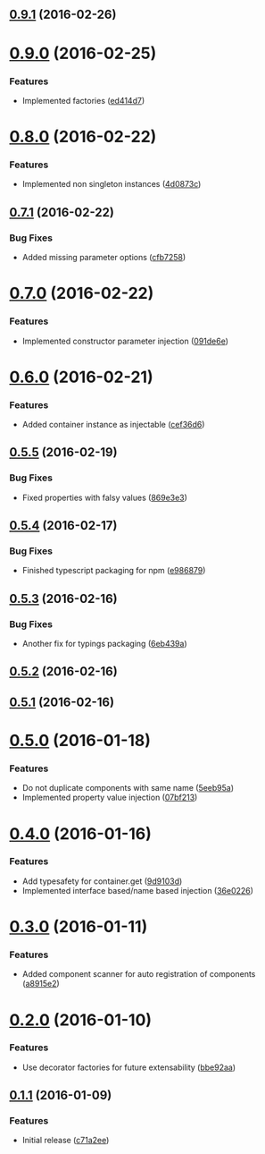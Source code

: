 <a name="0.9.1"></a>
## [0.9.1](https://github.com/knisterpeter/tsdi/compare/v0.9.0...v0.9.1) (2016-02-26)




<a name="0.9.0"></a>
# [0.9.0](https://github.com/knisterpeter/tsdi/compare/v0.8.0...v0.9.0) (2016-02-25)


### Features

* Implemented factories ([ed414d7](https://github.com/knisterpeter/tsdi/commit/ed414d7))



<a name="0.8.0"></a>
# [0.8.0](https://github.com/knisterpeter/tsdi/compare/v0.7.1...v0.8.0) (2016-02-22)


### Features

* Implemented non singleton instances ([4d0873c](https://github.com/knisterpeter/tsdi/commit/4d0873c))



<a name="0.7.1"></a>
## [0.7.1](https://github.com/knisterpeter/tsdi/compare/v0.7.0...v0.7.1) (2016-02-22)


### Bug Fixes

* Added missing parameter options ([cfb7258](https://github.com/knisterpeter/tsdi/commit/cfb7258))



<a name="0.7.0"></a>
# [0.7.0](https://github.com/knisterpeter/tsdi/compare/v0.6.0...v0.7.0) (2016-02-22)


### Features

* Implemented constructor parameter injection ([091de6e](https://github.com/knisterpeter/tsdi/commit/091de6e))



<a name="0.6.0"></a>
# [0.6.0](https://github.com/knisterpeter/tsdi/compare/v0.5.5...v0.6.0) (2016-02-21)


### Features

* Added container instance as injectable ([cef36d6](https://github.com/knisterpeter/tsdi/commit/cef36d6))



<a name="0.5.5"></a>
## [0.5.5](https://github.com/knisterpeter/tsdi/compare/v0.5.4...v0.5.5) (2016-02-19)


### Bug Fixes

* Fixed properties with falsy values ([869e3e3](https://github.com/knisterpeter/tsdi/commit/869e3e3))



<a name="0.5.4"></a>
## [0.5.4](https://github.com/knisterpeter/tsdi/compare/v0.5.3...v0.5.4) (2016-02-17)


### Bug Fixes

* Finished typescript packaging for npm ([e986879](https://github.com/knisterpeter/tsdi/commit/e986879))



<a name="0.5.3"></a>
## [0.5.3](https://github.com/knisterpeter/tsdi/compare/v0.5.2...v0.5.3) (2016-02-16)


### Bug Fixes

* Another fix for typings packaging ([6eb439a](https://github.com/knisterpeter/tsdi/commit/6eb439a))



<a name="0.5.2"></a>
## [0.5.2](https://github.com/knisterpeter/tsdi/compare/v0.5.1...v0.5.2) (2016-02-16)




<a name="0.5.1"></a>
## [0.5.1](https://github.com/knisterpeter/tsdi/compare/v0.5.0...v0.5.1) (2016-02-16)




<a name="0.5.0"></a>
# [0.5.0](https://github.com/knisterpeter/tsdi/compare/v0.4.0...v0.5.0) (2016-01-18)


### Features

* Do not duplicate components with same name ([5eeb95a](https://github.com/knisterpeter/tsdi/commit/5eeb95a))
* Implemented property value injection ([07bf213](https://github.com/knisterpeter/tsdi/commit/07bf213))



<a name="0.4.0"></a>
# [0.4.0](https://github.com/knisterpeter/tsdi/compare/v0.3.0...v0.4.0) (2016-01-16)


### Features

* Add typesafety for container.get ([9d9103d](https://github.com/knisterpeter/tsdi/commit/9d9103d))
* Implemented interface based/name based injection ([36e0226](https://github.com/knisterpeter/tsdi/commit/36e0226))



<a name="0.3.0"></a>
# [0.3.0](https://github.com/knisterpeter/tsdi/compare/v0.2.0...v0.3.0) (2016-01-11)


### Features

* Added component scanner for auto registration of components ([a8915e2](https://github.com/knisterpeter/tsdi/commit/a8915e2))



<a name="0.2.0"></a>
# [0.2.0](https://github.com/knisterpeter/tsdi/compare/v0.1.1...v0.2.0) (2016-01-10)


### Features

* Use decorator factories for future extensability ([bbe92aa](https://github.com/knisterpeter/tsdi/commit/bbe92aa))



<a name="0.1.1"></a>
## [0.1.1](https://github.com/knisterpeter/tsdi/compare/c71a2ee...v0.1.1) (2016-01-09)


### Features

* Initial release ([c71a2ee](https://github.com/knisterpeter/tsdi/commit/c71a2ee))



